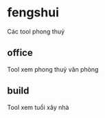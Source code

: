 # fengshui
Các tool phong thuỷ

## office

Tool xem phong thuỷ văn phòng

## build 

Tool xem tuổi xây nhà
